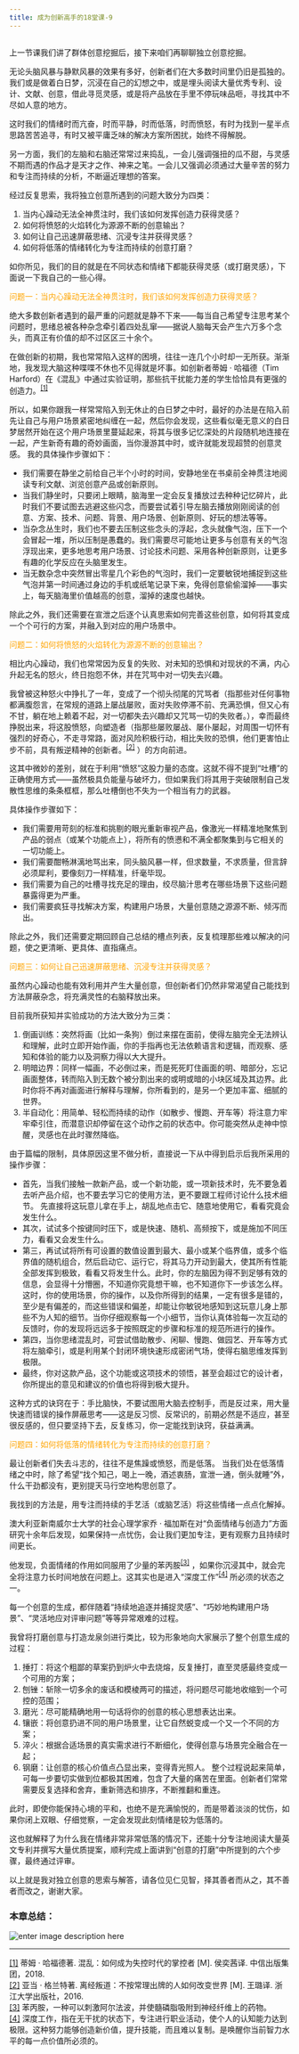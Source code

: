 ```yaml
---
title: 成为创新高手的18堂课-9
---
```

<article id="topicContainer" class="column_content"><h2 class="topic_title"></h2><div><p>上一节课我们讲了群体创意挖掘后，接下来咱们再聊聊独立创意挖掘。</p>
<p>无论头脑风暴与静默风暴的效果有多好，创新者们在大多数时间里仍旧是孤独的。我们或是做着白日梦，沉浸在自己的幻想之中，或是埋头阅读大量优秀专利、设计、文献、创意，借此寻觅灵感，或是将产品放在手里不停玩味品咂，寻找其中不尽如人意的地方。</p>
<p>这时我们的情绪时而亢奋，时而平静，时而低落，时而愤怒，有时为找到一星半点思路苦苦追寻，有时又被平庸乏味的解决方案所困扰，始终不得解脱。</p>
<p>另一方面，我们的左脑和右脑还常常过来捣乱，一会儿强调强扭的瓜不甜，与灵感不期而遇的作品才是天才之作、神来之笔。一会儿又强调必须通过大量辛苦的努力和专注而持续的分析，不断逼近理想的答案。</p>
<p>经过反复思索，我将独立创意所遇到的问题大致分为四类：</p>
<ol>
<li>当内心躁动无法全神贯注时，我们该如何发挥创造力获得灵感？</li>
<li>如何将愤怒的火焰转化为源源不断的创意输出？</li>
<li>如何让自己迅速屏蔽思绪、沉浸专注并获得灵感？</li>
<li>如何将低落的情绪转化为专注而持续的创意打磨？</li>
</ol>
<p>如你所见，我们的目的就是在不同状态和情绪下都能获得灵感（或打磨灵感），下面说一下我自己的一些心得。</p>
<p><font color=orange>问题一：当内心躁动无法全神贯注时，我们该如何发挥创造力获得灵感？</font></p>
<p>绝大多数创新者遇到的最严重的问题就是静不下来——每当自己希望专注思考某个问题时，思绪总被各种杂念牵引着四处乱窜——据说人脑每天会产生六万多个念头，而真正有价值的却不过区区三十余个。</p>
<p>在做创新的初期，我也常常陷入这样的困境，往往一连几个小时却一无所获。渐渐地，我发现大脑这种喋喋不休也不见得就是坏事。如创新者蒂姆 · 哈福德（Tim Harford）在《混乱》中通过实验证明，那些抗干扰能力差的学生恰恰具有更强的创造力。<sup><a href="#ch1_back">[1]</a></sup></p>
<p>所以，如果你跟我一样常常陷入到无休止的白日梦之中时，最好的办法是在陷入前先让自己与用户场景紧密地纠缠在一起，然后你会发现，这些看似毫无意义的白日梦居然开始在这个用户场景里蔓延起来，将其与很多记忆深处的片段随机地连接在一起，产生新奇有趣的奇妙画面，当你漫游其中时，或许就能发现超赞的创意灵感。
我的具体操作步骤如下：</p>
<ul>
<li>我们需要在静坐之前给自己半个小时的时间，安静地坐在书桌前全神贯注地阅读专利文献、浏览创意产品或创新原则。</li>
<li>当我们静坐时，只要闭上眼睛，脑海里一定会反复播放过去种种记忆碎片，此时我们不要试图去逃避这些闪念，而要尝试着引导左脑去播放刚刚阅读的创意、方案、技术、问题、背景、用户场景、创新原则、好玩的想法等等。</li>
<li>当杂念丛生时，我们也不要去压制这些念头的浮起，念头就像气泡，压下一个会冒起一堆，所以压制是愚蠢的。我们需要尽可能地让更多与创意有关的气泡浮现出来，更多地思考用户场景、讨论技术问题、采用各种创新原则，让更多有趣的化学反应在头脑里发生。</li>
<li>当无数杂念中突然冒出零星几个彩色的气泡时，我们一定要敏锐地捕捉到这些气泡并第一时间通过身边的手机或纸笔记录下来，免得创意偷偷溜掉——事实上，每天脑海里价值越高的创意，溜掉的速度也越快。</li>
</ul>
<p>除此之外，我们还需要在宣泄之后逐个认真思索如何完善这些创意，如何将其变成一个个可行的方案，并融入到对应的用户场景中。</p>
<p><font color=orange>问题二：如何将愤怒的火焰转化为源源不断的创意输出？</font></p>
<p>相比内心躁动，我们也常常因为反复的失败、对未知的恐惧和对现状的不满，内心升起无名的怒火，终日抱怨不休，并在咒骂中对一切失去兴趣。</p>
<p>我曾被这种怒火中挣扎了一年，变成了一个彻头彻尾的咒骂者（指那些对任何事物都满腹怨言，在常规的道路上屡战屡败，面对失败停滞不前、充满恐惧，但又心有不甘，躺在地上赖着不起，对一切都失去兴趣却又咒骂一切的失败者。），幸而最终挣脱出来，将这股愤怒，向塑造者（指那些屡败屡战、屡仆屡起，对周围一切怀有强烈的好奇心，不走寻常路，面对风险积极行动，相比失败的恐惧，他们更害怕止步不前，具有叛逆精神的创新者。<sup><a href="#ch1_back">[2]</a></sup> ）的方向前进。</p>
<p>这其中微妙的差别，就在于利用“愤怒”这股力量的态度。这就不得不提到“吐槽”的正确使用方式——虽然极具负能量与破坏力，但如果我们将其用于突破限制自己发散性思维的条条框框，那么吐槽倒也不失为一个相当有力的武器。</p>
<p>具体操作步骤如下：</p>
<ul>
<li>我们需要用苛刻的标准和挑剔的眼光重新审视产品，像激光一样精准地聚焦到产品的弱点（或某个功能点上），将所有的愤懑和不满全都聚集到与它相关的一切功能上。</li>
<li>我们需要酣畅淋漓地骂出来，同头脑风暴一样，但求数量，不求质量，但言辞必须犀利，要像刻刀一样精准，纤毫毕现。</li>
<li>我们需要为自己的吐槽寻找充足的理由，绞尽脑汁思考在哪些场景下这些问题暴露得更为严重。</li>
<li>我们需要疯狂寻找解决方案，构建用户场景，大量创意随之源源不断、倾泻而出。</li>
</ul>
<p>除此之外，我们还需要定期回顾自己总结的槽点列表，反复梳理那些难以解决的问题，使之更清晰、更具体、直指痛点。</p>
<p><font color=orange>问题三：如何让自己迅速屏蔽思绪、沉浸专注并获得灵感？</font></p>
<p>虽然内心躁动也能有效利用并产生大量创意，但创新者们仍然非常渴望自己能找到方法屏蔽杂念，将充满灵性的右脑释放出来。</p>
<p>目前我所获知并实验成功的方法大致分为三类：</p>
<ol>
<li>倒画训练：突然将画（比如一条狗）倒过来摆在面前，使得左脑完全无法辨认和理解，此时立即开始作画，你的手指再也无法依赖语言和逻辑，而观察、感知和体验的能力以及洞察力得以大大提升。</li>
<li>明暗边界：同样一幅画，不必倒过来，而是死死盯住画面的明、暗部分，忘记画面整体，转而陷入到无数个被分割出来的或明或暗的小块区域及其边界。此时你将不再对画面进行解释与理解，你所看到的，是另一个更加丰富、细腻的世界。</li>
<li>半自动化：用简单、轻松而持续的动作（如散步、慢跑、开车等）将注意力牢牢牵引住，而潜意识却停留在这个动作之前的状态中。你可能突然从走神中惊醒，灵感也在此时骤然降临。</li>
</ol>
<p>由于篇幅的限制，具体原因这里不做分析，直接说一下从中得到启示后我所采用的操作步骤：</p>
<ul>
<li>首先，当我们接触一款新产品，或一个新功能，或一项新技术时，先不要急着去听产品介绍，也不要去学习它的使用方法，更不要跟工程师讨论什么技术细节。
先直接将这玩意儿拿在手上，胡乱地点击它、随意地使用它，看看究竟会发生什么。</li>
<li>其次，试试多个按键同时压下，或是快速、随机、高频按下，或是施加不同压力，看看又会发生什么。</li>
<li>第三，再试试将所有可设置的数值设置到最大、最小或某个临界值，或多个临界值的随机组合，然后启动它、运行它，将其马力开动到最大，使其所有性能全部发挥到极致，看看又将发生什么。此时，你的左脑因为得不到足够有效的信息，会显得十分懵圈，不知道你究竟想干嘛，也不知道你下一步该怎么样。这时，你的使用场景，你的操作，以及你所得到的结果，一定有很多是错的，至少是有偏差的，而这些错误和偏差，却能让你敏锐地感知到这玩意儿身上那些不为人知的细节。当你仔细观察每一个小细节，当你认真体验每一次互动的反馈时，你的发现将远远多于按照既定的步骤和标准的规范所进行的操作。</li>
<li>第四，当你思绪混乱时，可尝试借助散步、闲聊、慢跑、做园艺、开车等方式将左脑牵引，或是利用某个封闭环境快速形成密闭气场，使得右脑思维发挥到极限。</li>
<li>最终，你对这款产品，这个功能或这项技术的领悟，甚至会超过它的设计者，你所提出的意见和建议的价值也将得到极大提升。</li>
</ul>
<p>这种方式的诀窍在于：手比脑快，不要试图用大脑去控制手，而是反过来，用大量快速而错误的操作屏蔽思考——这是反习惯、反常识的，前期必然是不适应，甚至很反感的，但只要坚持下去，反复练习，你一定能找到诀窍，获益满满。</p>
<p><font color=orange>问题四：如何将低落的情绪转化为专注而持续的创意打磨？</font></p>
<p>最让创新者们失去斗志的，往往不是焦躁或愤怒，而是低落。
当我们处在低落情绪之中时，除了希望“找个知己，喝上一晚，酒述衷肠，宣泄一通，倒头就睡”外，什么干劲都没有，更别提天马行空地构思创意了。</p>
<p>我找到的方法是，用专注而持续的手艺活（或脑艺活）将这些情绪一点点化解掉。</p>
<p>澳大利亚新南威尔士大学的社会心理学家乔 · 福加斯在对“负面情绪与创造力”方面研究十余年后发现，如果保持一点忧伤，会让我们更加专注，更有观察力且持续时间更长。</p>
<p>他发现，负面情绪的作用如同服用了少量的苯丙胺<sup><a href="#ch1_back">[3]</a></sup> ，如果你沉浸其中，就会完全将注意力长时间地放在问题上。这其实也是进入“深度工作”<sup><a href="#ch1_back">[4]</a></sup> 所必须的状态之一。</p>
<p>每一个创意的生成，都伴随着“持续地追逐并捕捉灵感”、“巧妙地构建用户场景”、“灵活地应对评审问题”等等异常艰难的过程。</p>
<p>我曾将打磨创意与打造龙泉剑进行类比，较为形象地向大家展示了整个创意生成的过程：</p>
<ol>
<li>捶打：将这个粗鄙的草案扔到炉火中去烧熔，反复捶打，直至灵感最终变成一个可用的方案；</li>
<li>刨锉：斩除一切多余的废话和模棱两可的描述，将问题尽可能地收缩到一个可控的范围；</li>
<li>磨光：尽可能精确地用一句话将你的创意的核心思想表达出来。</li>
<li>镶嵌：将创意扔进不同的用户场景里，让它自然蜕变成一个又一个不同的方案；</li>
<li>淬火：根据合适场景的真实需求进行不断细化，使得创意与场景完全融合在一起；</li>
<li>钢磨：让创意的核心价值点凸显出来，变得青光照人。
整个过程说起来简单，可每一步要切实做到位都极其困难，包含了大量的痛苦在里面。创新者们常常需要反复选择和舍弃，重新筛选和排序，不断推翻和重连。</li>
</ol>
<p>此时，即使你能保持心境的平和，也绝不是充满愉悦的，而是带着淡淡的忧伤，如果你闭上双眼、仔细觉察，一定会发现此刻情绪是较为低落的。</p>
<p>这也就解释了为什么我在情绪非常非常低落的情况下，还能十分专注地阅读大量英文专利并撰写大量优质提案，顺利完成上面讲到“创意的打磨”中所提到的六个步骤，最终通过评审。</p>
<p>以上就是我对独立创意的思索与解答，请各位见仁见智，择其善者而从之，其不善者而改之，谢谢大家。</p>
<h3 id="">本章总结：</h3>
<p><img src="https://images.gitbook.cn/6f987b40-3b2a-11e9-84ce-a5ef8665ac83" alt="enter image description here" /></p>
<hr />
<p><a href="#ch1">[1]</a> 蒂姆 · 哈福德著. 混乱：如何成为失控时代的掌控者 [M]. 侯奕茜译. 中信出版集团，2018.<br>
<a href="#ch2">[2]</a> 亚当 · 格兰特著. 离经叛道：不按常理出牌的人如何改变世界 [M]. 王璐译. 浙江大学出版社，2016.<br>
<a href="#ch3">[3]</a> 苯丙胺，一种可以刺激阿尔法波，并使髓磷脂吸附到神经纤维上的药物。<br>
<a href="#ch4">[4]</a> 深度工作，指在无干扰的状态下，专注进行职业活动，使个人的认知能力达到极限。这种努力能够创造新价值，提升技能，而且难以复制。是唤醒你当前智力水平的每一点价值所必须的。</p></div></article>